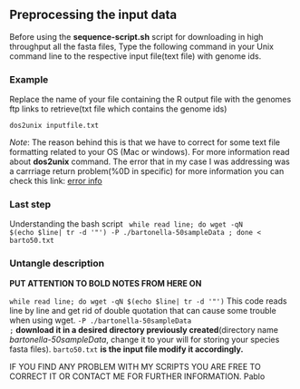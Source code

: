 ## Preprocessing the  input data
Before using the **sequence-script.sh** script for downloading in high throughput all the fasta files, Type the following command in your Unix command line to the respective input file(text file) with genome ids. 
### Example
Replace the name of your file containing the R output file with the genomes ftp links to retrieve(txt file which contains the genome ids)
```
dos2unix inputfile.txt
```
*Note*: The reason behind this is that we have to correct for some text file formatting related to your OS (Mac or windows). For more information read about **dos2unix** command. The error that in my case I was addressing was a carrriage return problem(%0D in specific) for more information you can check this link: 
[error info](https://stackoverflow.com/questions/22236197/how-to-remove-0d-from-end-of-url-when-using-wget)
### Last step
Understanding the bash script
<code>
while read line; do  wget -qN $(echo $line| tr -d '\"') -P ./bartonella-50sampleData ; done < barto50.txt
</code>
### Untangle description
**PUT ATTENTION TO BOLD NOTES FROM HERE ON**

<code>while read line; do  wget -qN $(echo $line| tr -d '\"')</code> 
This code reads line by line and get rid of double quotation that can cause some trouble when  using wget.
<code>-P ./bartonella-50sampleData ;</code>
**download it in a desired directory previously created**(directory name *bartonella-50sampleData*, change it to your will for storing your species fasta files). 
<code>barto50.txt</code>
**is the input file modify it accordingly.**

IF YOU FIND ANY PROBLEM WITH MY SCRIPTS YOU ARE FREE TO CORRECT IT OR CONTACT ME FOR FURTHER INFORMATION.
Pablo
